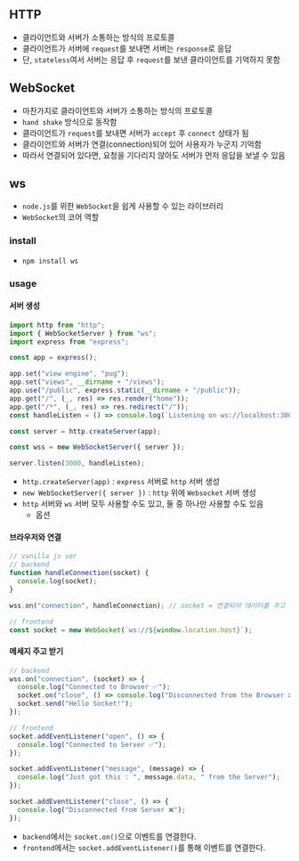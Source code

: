 ## HTTP

- 클라이언트와 서버가 소통하는 방식의 프로토콜
- 클라이언트가 서버에 `request`를 보내면 서버는 `response`로 응답
- 단, `stateless`여서 서버는 응답 후 `request`를 보낸 클라이언트를 기억하지 못함

## WebSocket

- 마찬가지로 클라이언트와 서버가 소통하는 방식의 프로토콜
- `hand shake` 방식으로 동작함
- 클라이언트가 `request`를 보내면 서버가 `accept` 후 `connect` 상태가 됨
- 클라이언트와 서버가 연결(connection)되어 있어 사용자가 누군지 기억함
- 따라서 연결되어 있다면, 요청을 기다리지 않아도 서버가 먼저 응답을 보낼 수 있음

## ws

- `node.js`를 위한 `WebSocket`을 쉽게 사용할 수 있는 라이브러리
- `WebSocket`의 코어 역할

### install

- `npm install ws`

### usage

#### 서버 생성

```javascript
import http from "http";
import { WebSocketServer } from "ws";
import express from "express";

const app = express();

app.set("view engine", "pug");
app.set("views", __dirname + "/views");
app.use("/public", express.static(__dirname + "/public"));
app.get("/", (_, res) => res.render("home"));
app.get("/*", (_, res) => res.redirect("/"));
const handleListen = () => console.log(`Listening on ws://localhost:3000`);

const server = http.createServer(app);

const wss = new WebSocketServer({ server });

server.listen(3000, handleListen);
```

- `http.createServer(app)` : `express` 서버로 `http` 서버 생성
- `new WebSocketServer({ server })` : `http` 위에 `Websocket` 서버 생성
- `http` 서버와 `ws` 서버 모두 사용할 수도 있고, 둘 중 하나만 사용할 수도 있음
  - 옵션

#### 브라우저와 연결

```javascript
// vanilla js ver
// backend
function handleConnection(socket) {
  console.log(socket);
}

wss.on("connection", handleConnection); // socket = 연결되어 데이터를 주고 받을 누군가

// frontend
const socket = new WebSocket(`ws://${window.location.host}`);
```

#### 메세지 주고 받기

```javascript
// backend
wss.on("connection", (socket) => {
  console.log("Connected to Browser ✅");
  socket.on("close", () => console.log("Disconnected from the Browser ❌"));
  socket.send("Hello Socket!");
});

// frontend
socket.addEventListener("open", () => {
  console.log("Connected to Server ✅");
});

socket.addEventListener("message", (message) => {
  console.log("Just got this : ", message.data, " from the Server");
});

socket.addEventListener("close", () => {
  console.log("Disconnected from Server ❌");
});
```

- `backend`에서는 `socket.on()`으로 이벤트를 연결한다.
- `frontend`에서는 `socket.addEventListener()`를 통해 이벤트를 연결한다.
